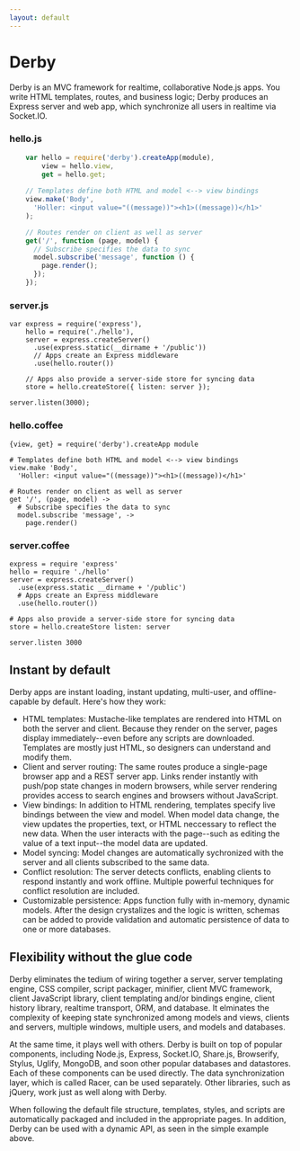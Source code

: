 ```yaml
---
layout: default
---
```


# Derby

Derby is an MVC framework for realtime, collaborative Node.js apps. You write HTML templates, routes, and business logic; Derby produces an Express server and web app, which synchronize all users in realtime via Socket.IO.

### hello.js

``` javascript
    var hello = require('derby').createApp(module),
        view = hello.view,
        get = hello.get;
    
    // Templates define both HTML and model <--> view bindings
    view.make('Body',
      'Holler: <input value="((message))"><h1>((message))</h1>'
    );

    // Routes render on client as well as server
    get('/', function (page, model) {
      // Subscribe specifies the data to sync
      model.subscribe('message', function () {
        page.render();
      });
    });
```

### server.js

    var express = require('express'),
        hello = require('./hello'),
        server = express.createServer()
          .use(express.static(__dirname + '/public'))
          // Apps create an Express middleware
          .use(hello.router())
    
        // Apps also provide a server-side store for syncing data
        store = hello.createStore({ listen: server });
    
    server.listen(3000);

### hello.coffee

    {view, get} = require('derby').createApp module
    
    # Templates define both HTML and model <--> view bindings
    view.make 'Body',
      'Holler: <input value="((message))"><h1>((message))</h1>'

    # Routes render on client as well as server
    get '/', (page, model) ->
      # Subscribe specifies the data to sync
      model.subscribe 'message', ->
        page.render()

### server.coffee

    express = require 'express'
    hello = require './hello'
    server = express.createServer()
      .use(express.static __dirname + '/public')
      # Apps create an Express middleware
      .use(hello.router())
    
    # Apps also provide a server-side store for syncing data
    store = hello.createStore listen: server
    
    server.listen 3000

## Instant by default

Derby apps are instant loading, instant updating, multi-user, and offline-capable by default. Here's how they work:

* HTML templates: Mustache-like templates are rendered into HTML on both the server and client. Because they render on the server, pages display immediately--even before any scripts are downloaded. Templates are mostly just HTML, so designers can understand and modify them.
* Client and server routing: The same routes produce a single-page browser app and a REST server app. Links render instantly with push/pop state changes in modern browsers, while server rendering provides access to search engines and browsers without JavaScript.
* View bindings: In addition to HTML rendering, templates specify live bindings between the view and model. When model data change, the view updates the properties, text, or HTML neccessary to reflect the new data. When the user interacts with the page--such as editing the value of a text input--the model data are updated.
* Model syncing: Model changes are automatically sychronized with the server and all clients subscribed to the same data.
* Conflict resolution: The server detects conflicts, enabling clients to respond instantly and work offline. Multiple powerful techniques for conflict resolution are included.
* Customizable persistence: Apps function fully with in-memory, dynamic models. After the design crystalizes and the logic is written, schemas can be added to provide validation and automatic persistence of data to one or more databases.

## Flexibility without the glue code

Derby eliminates the tedium of wiring together a server, server templating engine, CSS compiler, script packager, minifier, client MVC framework, client JavaScript library, client templating and/or bindings engine, client history library, realtime transport, ORM, and database. It elminates the complexity of keeping state synchronized among models and views, clients and servers, multiple windows, multiple users, and models and databases.

At the same time, it plays well with others. Derby is built on top of popular components, including Node.js, Express, Socket.IO, Share.js, Browserify, Stylus, Uglify, MongoDB, and soon other popular databases and datastores. Each of these components can be used directly. The data synchronization layer, which is called Racer, can be used separately. Other libraries, such as jQuery, work just as well along with Derby.

When following the default file structure, templates, styles, and scripts are automatically packaged and included in the appropriate pages. In addition, Derby can be used with a dynamic API, as seen in the simple example above.

